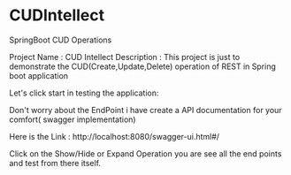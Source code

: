 # CUDIntellect
SpringBoot CUD Operations

Project Name : CUD Intellect
Description : This project is just to demonstrate the CUD(Create,Update,Delete) operation of REST in Spring boot application

Let's click start in testing the application:

Don't worry about the EndPoint i have create a API documentation for your comfort( swagger implementation) 

Here is the Link : http://localhost:8080/swagger-ui.html#/

Click on the Show/Hide or Expand Operation you are see all the end points and test from there itself.

 
